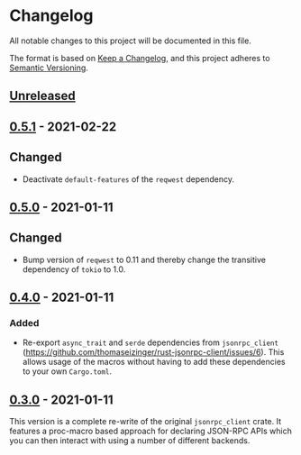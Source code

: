 # Changelog

All notable changes to this project will be documented in this file.

The format is based on [Keep a Changelog](https://keepachangelog.com/en/1.0.0/),
and this project adheres to [Semantic Versioning](https://semver.org/spec/v2.0.0.html).

## [Unreleased]

## [0.5.1] - 2021-02-22

## Changed

- Deactivate `default-features` of the `reqwest` dependency.

## [0.5.0] - 2021-01-11

## Changed

- Bump version of `reqwest` to 0.11 and thereby change the transitive dependency of `tokio` to 1.0.

## [0.4.0] - 2021-01-11

### Added

- Re-export `async_trait` and `serde` dependencies from `jsonrpc_client` (https://github.com/thomaseizinger/rust-jsonrpc-client/issues/6).
  This allows usage of the macros without having to add these dependencies to your own `Cargo.toml`.

## [0.3.0] - 2021-01-11

This version is a complete re-write of the original `jsonrpc_client` crate.
It features a proc-macro based approach for declaring JSON-RPC APIs which you can then interact with using a number of different backends.

[Unreleased]: https://github.com/thomaseizinger/rust-jsonrpc-client/compare/v0.5.1...HEAD
[0.5.1]: https://github.com/thomaseizinger/rust-jsonrpc-client/compare/v0.5.0...v0.5.1
[0.5.0]: https://github.com/thomaseizinger/rust-jsonrpc-client/compare/v0.4.0...v0.5.0
[0.4.0]: https://github.com/thomaseizinger/rust-jsonrpc-client/compare/v0.3.0...v0.4.0
[0.3.0]: https://github.com/thomaseizinger/rust-jsonrpc-client/compare/32da264b1fdccf4302dc889ca8b2a407fe5b294f...v0.3.0
